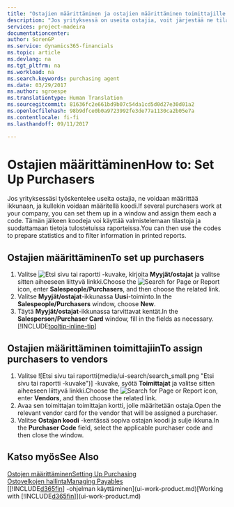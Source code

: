 ```yaml
---
title: "Ostajien määrittäminen ja ostajien määrittäminen toimittajille | Microsoft Docs"
description: "Jos yrityksessä on useita ostajia, voit järjestää ne tilastoanalyyseja varten."
services: project-madeira
documentationcenter: 
author: SorenGP
ms.service: dynamics365-financials
ms.topic: article
ms.devlang: na
ms.tgt_pltfrm: na
ms.workload: na
ms.search.keywords: purchasing agent
ms.date: 03/29/2017
ms.author: sgroespe
ms.translationtype: Human Translation
ms.sourcegitcommit: 81636fc2e661bd9b07c54da1cd5d0d27e30d01a2
ms.openlocfilehash: 98b9dfce0b0a9723992fe3de77a1130ca2b05e7a
ms.contentlocale: fi-fi
ms.lasthandoff: 09/11/2017

---
```

# <a name="how-to-set-up-purchasers"></a><span data-ttu-id="c7d43-103">Ostajien määrittäminen</span><span class="sxs-lookup"><span data-stu-id="c7d43-103">How to: Set Up Purchasers</span></span>
<span data-ttu-id="c7d43-104">Jos yrityksessäsi työskentelee useita ostajia, ne voidaan määrittää ikkunaan, ja kullekin voidaan määritellä koodi.</span><span class="sxs-lookup"><span data-stu-id="c7d43-104">If several purchasers work at your company, you can set them up in a window and assign them each a code.</span></span> <span data-ttu-id="c7d43-105">Tämän jälkeen koodeja voi käyttää valmistelemaan tilastoja ja suodattamaan tietoja tulostetuissa raporteissa.</span><span class="sxs-lookup"><span data-stu-id="c7d43-105">You can then use the codes to prepare statistics and to filter information in printed reports.</span></span>

## <a name="to-set-up-purchasers"></a><span data-ttu-id="c7d43-106">Ostajien määrittäminen</span><span class="sxs-lookup"><span data-stu-id="c7d43-106">To set up purchasers</span></span>
1. <span data-ttu-id="c7d43-107">Valitse ![Etsi sivu tai raportti](media/ui-search/search_small.png "Etsi sivu tai raportti -kuvake") -kuvake, kirjoita **Myyjät/ostajat** ja valitse sitten aiheeseen liittyvä linkki.</span><span class="sxs-lookup"><span data-stu-id="c7d43-107">Choose the ![Search for Page or Report](media/ui-search/search_small.png "Search for Page or Report icon") icon, enter **Salespeople/Purchasers**, and then choose the related link.</span></span>
2. <span data-ttu-id="c7d43-108">Valitse **Myyjät/ostajat**-ikkunassa **Uusi**-toiminto.</span><span class="sxs-lookup"><span data-stu-id="c7d43-108">In the **Salespeople/Purchasers** window, choose **New**.</span></span>
3. <span data-ttu-id="c7d43-109">Täytä **Myyjät/ostajat**-ikkunassa tarvittavat kentät.</span><span class="sxs-lookup"><span data-stu-id="c7d43-109">In the **Salesperson/Purchaser Card** window, fill in the fields as necessary.</span></span> [!INCLUDE[tooltip-inline-tip](includes/tooltip-inline-tip_md.md)]

## <a name="to-assign-purchasers-to-vendors"></a><span data-ttu-id="c7d43-110">Ostajien määrittäminen toimittajiin</span><span class="sxs-lookup"><span data-stu-id="c7d43-110">To assign purchasers to vendors</span></span>
1. <span data-ttu-id="c7d43-111">Valitse ![Etsi sivu tai raportti(media/ui-search/search_small.png "Etsi sivu tai raportti -kuvake")] -kuvake, syötä **Toimittajat** ja valitse sitten aiheeseen liittyvä linkki.</span><span class="sxs-lookup"><span data-stu-id="c7d43-111">Choose the ![Search for Page or Report](media/ui-search/search_small.png "Search for Page or Report icon") icon, enter **Vendors**, and then choose the related link.</span></span>
2. <span data-ttu-id="c7d43-112">Avaa sen toimittajan toimittajan kortti, jolle määritetään ostaja.</span><span class="sxs-lookup"><span data-stu-id="c7d43-112">Open the relevant vendor card for the vendor that will be assigned a purchaser.</span></span>
3. <span data-ttu-id="c7d43-113">Valitse **Ostajan koodi** -kentässä sopiva ostajan koodi ja sulje ikkuna.</span><span class="sxs-lookup"><span data-stu-id="c7d43-113">In the **Purchaser Code** field, select the applicable purchaser code and then close the window.</span></span>

## <a name="see-also"></a><span data-ttu-id="c7d43-114">Katso myös</span><span class="sxs-lookup"><span data-stu-id="c7d43-114">See Also</span></span>
[<span data-ttu-id="c7d43-115">Ostojen määrittäminen</span><span class="sxs-lookup"><span data-stu-id="c7d43-115">Setting Up Purchasing</span></span>](purchasing-setup-purchasing.md)  
[<span data-ttu-id="c7d43-116">Ostovelkojen hallinta</span><span class="sxs-lookup"><span data-stu-id="c7d43-116">Managing Payables</span></span>](payables-manage-payables.md)  
<span data-ttu-id="c7d43-117">[[!INCLUDE[d365fin](includes/d365fin_md.md)] -ohjelman käyttäminen](ui-work-product.md)</span><span class="sxs-lookup"><span data-stu-id="c7d43-117">[Working with [!INCLUDE[d365fin](includes/d365fin_md.md)]](ui-work-product.md)</span></span>

